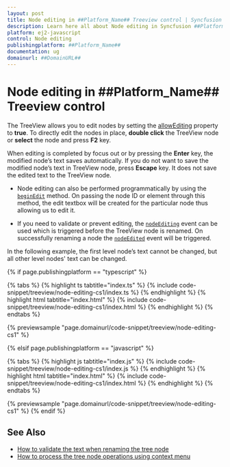 ```yaml
---
layout: post
title: Node editing in ##Platform_Name## Treeview control | Syncfusion
description: Learn here all about Node editing in Syncfusion ##Platform_Name## Treeview control of Syncfusion Essential JS 2 and more.
platform: ej2-javascript
control: Node editing 
publishingplatform: ##Platform_Name##
documentation: ug
domainurl: ##DomainURL##
---
```


# Node editing in ##Platform_Name## Treeview control

The TreeView allows you to edit nodes by setting the [allowEditing](../api/treeview/#allowediting) property to **true**.
To directly edit the nodes in place, **double click** the TreeView node or **select** the node and press **F2** key.

When editing is completed by focus out or by pressing the **Enter** key, the modified node’s text saves automatically. If you do not want to save the modified node’s text in TreeView node, press **Escape** key. It does not save the edited text to the TreeView node.

* Node editing can also be performed programmatically by using the [`beginEdit`](../api/treeview/#beginedit) method. On passing the node ID or element through this method, the edit textbox will be created for the particular node thus allowing us to edit it.

* If you need to validate or prevent editing, the [`nodeEditing`](../api/treeview/#nodeediting) event can be used which is triggered before the TreeView node is renamed. On successfully renaming a node the [`nodeEdited`](../api/treeview/#nodeedited) event will be triggered.

In the following example, the first level node’s text cannot be changed, but all other level nodes' text can be changed.

{% if page.publishingplatform == "typescript" %}

 {% tabs %}
{% highlight ts tabtitle="index.ts" %}
{% include code-snippet/treeview/node-editing-cs1/index.ts %}
{% endhighlight %}
{% highlight html tabtitle="index.html" %}
{% include code-snippet/treeview/node-editing-cs1/index.html %}
{% endhighlight %}
{% endtabs %}
        
{% previewsample "page.domainurl/code-snippet/treeview/node-editing-cs1" %}

{% elsif page.publishingplatform == "javascript" %}

{% tabs %}
{% highlight js tabtitle="index.js" %}
{% include code-snippet/treeview/node-editing-cs1/index.js %}
{% endhighlight %}
{% highlight html tabtitle="index.html" %}
{% include code-snippet/treeview/node-editing-cs1/index.html %}
{% endhighlight %}
{% endtabs %}

{% previewsample "page.domainurl/code-snippet/treeview/node-editing-cs1" %}
{% endif %}

## See Also

* [How to validate the text when renaming the tree node](./how-to/validate-the-text-when-renaming-the-tree-node)
* [How to process the tree node operations using context menu](./how-to/process-the-tree-node-operations-using-context-menu)